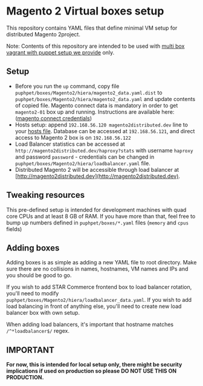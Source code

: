 # Magento 2 Virtual boxes setup
This repository contains YAML files that define minimal VM setup for distributed Magento 2project. 

Note: Contents of this repository are intended to be used with 
[multi box vagrant with puppet setup we provide](https://github.com/the-shop/STARCommerce) only.

## Setup
  - Before you run the `up` command, copy file `puphpet/boxes/Magento2/hiera/magento2_data.yaml.dist` to 
 `puphpet/boxes/Magento2/hiera/magento2_data.yaml` and update contents of copied file. Magento connect data is 
 mandatory in order to get `magento2-01` box up and running. Instructions are available here: 
  ([magento connect credentials](https://www.magentocommerce.com/magento-connect/customerdata/secureKeys/list/))
  - Hosts setup: append `192.168.56.120 magento2distributed.dev` line to your 
  [hosts file](https://en.wikipedia.org/wiki/Hosts_(file)#Location_in_the_file_system). Database can be accessed at 
  `192.168.56.121`, and direct access to Magento 2 box is on `192.168.56.122`
  - Load Balancer statistics can be accessed at `http://magento2distributed.dev/haproxy?stats` with username `haproxy` 
  and password `password` - credentials can be changed in `puphpet/boxes/Magento2/hiera/loadbalancer.yaml` file.
  - Distributed Magento 2 will be accessible through load balancer at 
  [http://magento2distributed.dev](http://magento2distributed.dev).

## Tweaking resources
This pre-defined setup is intended for development machines with quad core CPUs and at least 8 GB of RAM. If you have 
more than that, feel free to bump up numbers defined in `puphpet/boxes/*.yaml` files (`memory` and `cpus` fields)

## Adding boxes
Adding boxes is as simple as adding a new YAML file to root directory. Make sure there are no collisions in 
names, hostnames, VM names and IPs and you should be good to go.

If you wish to add STAR Commerce frontend box to load balancer rotation, you'll need to modify 
`puphpet/boxes/Magento2/hiera/loadbalancer_data.yaml`. If you wish to add load balancing in front of anything else, 
you'll need to create new load balancer box with own setup.

When adding load balancers, it's important that hostname matches `/^*loadbalancer$/` regex.

## IMPORTANT
**For now, this is intended for local setup only, there might be security implications if used on production 
so please DO NOT USE THIS ON PRODUCTION.**